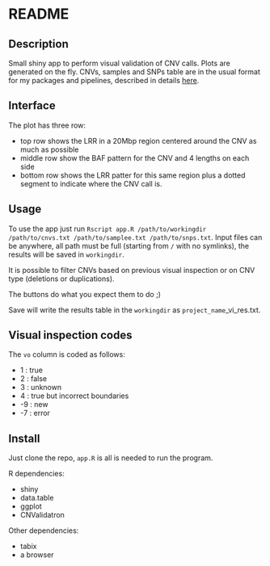 # README

## Description

Small shiny app to perform visual validation of CNV calls.
Plots are generated on the fly. CNVs, samples and SNPs table
are in the usual format for my packages and pipelines,
described in details
[here](https://currentprotocols.onlinelibrary.wiley.com/doi/10.1002/cpz1.621).


## Interface

The plot has three row:

- top row shows the LRR in a 20Mbp region centered around the
  CNV as much as possible
- middle row show the BAF pattern for the CNV and 4 lengths on each side
- bottom row shows the LRR patter for this same region plus a dotted
  segment to indicate where the CNV call is.


## Usage

To use the app just run
`Rscript app.R /path/to/workingdir /path/to/cnvs.txt /path/to/samplee.txt /path/to/snps.txt`.
Input files can be anywhere, all path must be full (starting from `/` with
no symlinks), the results will be saved in `workingdir`.

It is possible to filter CNVs based on previous visual inspection or
on CNV type (deletions or duplications).

The buttons do what you expect them to do ;)

Save will write the results table in the `workingdir` as `project_name`\_vi\_res.txt.


## Visual inspection codes

The `vo` column is coded as follows:

-  1 : true
-  2 : false
-  3 : unknown
-  4 : true but incorrect boundaries
- \-9 : new
- \-7 : error


## Install

Just clone the repo, `app.R` is all is needed to run the program.

R dependencies:

- shiny
- data.table
- ggplot
- CNValidatron

Other dependencies:

- tabix
- a browser

